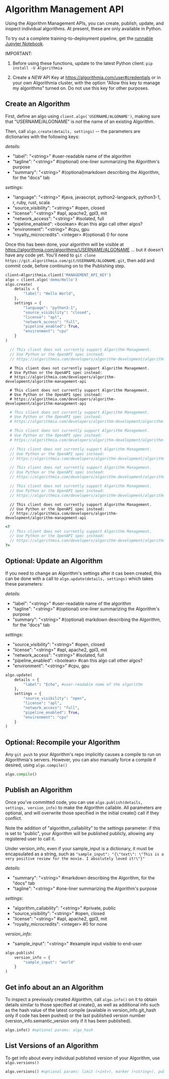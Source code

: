 # Algorithm Management API

Using the Algorithm Management APIs, you can create, publish, update, and inspect individual algorithms. At present, these are only available in Python.

To try out a complete training-to-deployment pipeline, get the [runnable Jupyter Notebook](https://github.com/algorithmiaio/model-deployment).

IMPORTANT:

1. Before using these functions, update to the latest Python client: `pip install -U Algorithmia`

2. Create a *NEW* API Key at https://algorithmia.com/user#credentials or in your own Algorithmia cluster, with the option "Allow this key to manage my algorithms" turned on. Do not use this key for other purposes.  

## Create an Algorithm

First, define an algo using `client.algo('USERNAME/ALGONAME')`, making sure that "USERNAME/ALGONAME" is *not* the name of an existing Algorithm.

Then, call `algo.create(details, settings)` -- the parameters are dictionaries with the following keys:

*details:*

- "label": "\<string>" #user-readable name of the algorithm
- "tagline": "\<string>" #(optional) one-liner summarizing the Algorithm's purpose
- "summary": "\<string>" #(optional)markdown describing the Algorithm, for the "docs" tab

*settings:*

- "language": "\<string>" #java, javascript, python2-langpack, python3-1, r, ruby, rust, scala
- "source_visibility": "\<string>" #open, closed
- "license": "\<string>" #apl, apache2, gpl3, mit
- "network_access": "\<string>" #isolated, full
- "pipeline_enabled": \<boolean> #can this algo call other algos?
- "environment": "\<string>" #cpu, gpu
- "royalty_microcredits": \<integer> #(optional) 0 for none
</pre>

Once this has been done, your algorithm will be visible at https://algorithmia.com/algorithms/USERNAME/ALGONAME ... but it doesn't have any code yet. You'll need to `git clone https://git.algorithmia.com/git/USERNAME/ALGONAME.git`, then add and commit code, before continuing on to the Publishing step.

```python
client=Algorithmia.client('MANAGEMENT_API_KEY')
algo = client.algo('demo/Hello')
algo.create(
    details = {
        "label": "Hello World",
    },
    settings = {
        "language": "python3-1",
        "source_visibility": "closed",
        "license": "apl",
        "network_access": "full",
        "pipeline_enabled": True,
        "environment": "cpu"
    }
)
```

```javascript
  // This client does not currently support Algorithm Management.
  // Use Python or the OpenAPI spec instead:
  // https://algorithmia.com/developers/algorithm-development/algorithm-management-api
```

```shell
  # This client does not currently support Algorithm Management.
  # Use Python or the OpenAPI spec instead:
  # https://algorithmia.com/developers/algorithm-development/algorithm-management-api
```

```cli
  # This client does not currently support Algorithm Management.
  # Use Python or the OpenAPI spec instead:
  # https://algorithmia.com/developers/algorithm-development/algorithm-management-api
```

```r
  # This client does not currently support Algorithm Management.
  # Use Python or the OpenAPI spec instead:
  # https://algorithmia.com/developers/algorithm-development/algorithm-management-api
```

```ruby
  # This client does not currently support Algorithm Management.
  # Use Python or the OpenAPI spec instead:
  # https://algorithmia.com/developers/algorithm-development/algorithm-management-api
```

```java
  // This client does not currently support Algorithm Management.
  // Use Python or the OpenAPI spec instead:
  // https://algorithmia.com/developers/algorithm-development/algorithm-management-api
```

```scala
  // This client does not currently support Algorithm Management.
  // Use Python or the OpenAPI spec instead:
  // https://algorithmia.com/developers/algorithm-development/algorithm-management-api
```

```rust
  // This client does not currently support Algorithm Management.
  // Use Python or the OpenAPI spec instead:
  // https://algorithmia.com/developers/algorithm-development/algorithm-management-api
```

```nodejs
  // This client does not currently support Algorithm Management.
  // Use Python or the OpenAPI spec instead:
  // https://algorithmia.com/developers/algorithm-development/algorithm-management-api
```

```php
<?
  // This client does not currently support Algorithm Management.
  // Use Python or the OpenAPI spec instead:
  // https://algorithmia.com/developers/algorithm-development/algorithm-management-api
?>
```

## Optional: Update an Algorithm

If you need to change an Algorithm's settings after it cas been created, this can be done with a call to `algo.update(details, settings)` which takes these parameters:

*details:*

- "label": "\<string>" #user-readable name of the algorithm
- "tagline": "\<string>" #(optional) one-liner summarizing the Algorithm's purpose
- "summary": "\<string>" #(optional) markdown describing the Algorithm, for the "docs" tab

*settings:*

- "source_visibility": "\<string>" #open, closed
- "license": "\<string>" #apl, apache2, gpl3, mit
- "network_access": "\<string>" #isolated, full
- "pipeline_enabled": \<boolean> #can this algo call other algos?
- "environment": "\<string>" #cpu, gpu

```python
algo.update(
    details = {
        "label": "Echo", #user-readable name of the algorithm
    },
    settings = {
        "source_visibility": "open",
        "license": "apl",
        "network_access": "full",
        "pipeline_enabled": True,
        "environment": "cpu"
    }
)
```

## Optional: Recompile your Algorithm

Any `git push` to your Algorithm's repo implicitly causes a compile to run on Algorithmia's servers. However, you can also manually force a compile if desired, using `algo.compile()`

```python
algo.compile()
```

## Publish an Algorithm

Once you've committed code, you can use `algo.publish(details, settings, version_info)` to make the Algorithm callable. All parameters are optional, and will overwrite those specified in the initial create() call if they conflict.

Note the addition of "algorithm_callability" to the settings parameter: if this is set to "public", your Algorithm will be published publicly, allowing any registered user to call it.

Under version_info, even if your sample_input is a dictionary, it must be encapsulated as a string, such as `"sample_input": "{\"text\": \"This is a very positive review for the movie. I absolutely loved it!\"}"`

*details:*

- "summary": "\<string>" #markdown describing the Algorithm, for the "docs" tab
- "tagline": "\<string>" #one-liner summarizing the Algorithm's purpose

*settings:*

- "algorithm_callability": "\<string>" #private, public
- "source_visibility": "\<string>" #open, closed
- "license": "\<string>" #apl, apache2, gpl3, mit
- "royalty_microcredits": \<integer> #0 for none

*version_info:*

- "sample_input": "\<string>" #example input visible to end-user

```python
algo.publish(
    version_info = {
        "sample_input": "world"
    }
)
```

## Get info about an an Algorithm

To inspect a previously created Algorithm, call `algo.info()` on it to obtain details similar to those specified at create(), as well as additional info such as the hash value of the latest compile (available in version_info.git_hash only if code has been pushed) or the last published version number (version_info.semantic_version only if it has been published).

```python
algo.info() #optional params: algo_hash
```

## List Versions of an Algorithm

To get info about every individual published version of your Algorithm, use `algo.versions()`

```python
algo.versions() #optional params: limit (<int>), marker (<string>), published (<boolean>), callable (<boolean>)
```